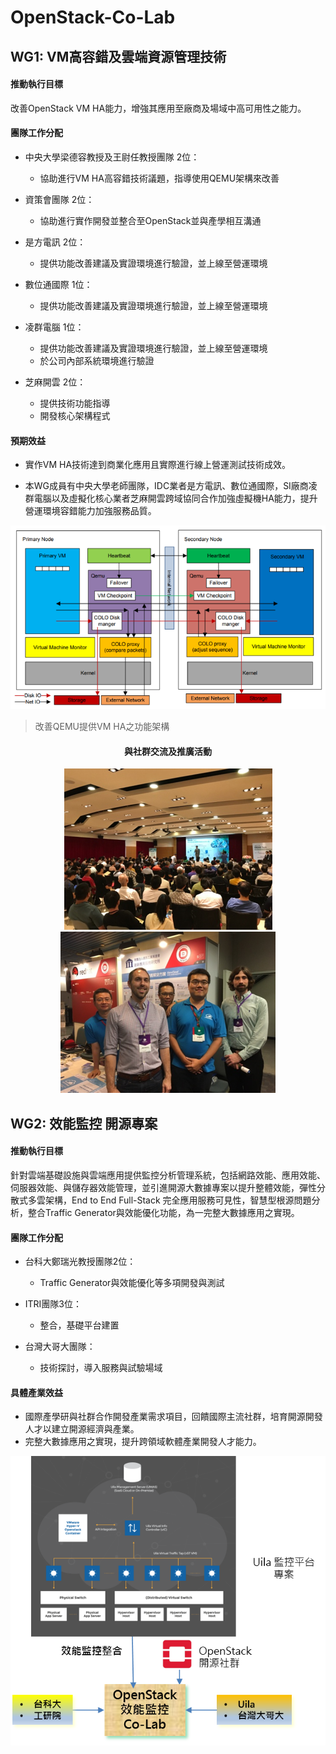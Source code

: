 # OpenStack-Co-Lab
   
   
## WG1: VM高容錯及雲端資源管理技術

#### 推動執行目標
改善OpenStack VM HA能力，增強其應用至廠商及場域中高可用性之能力。

#### 團隊工作分配
* 中央大學梁德容教授及王尉任教授團隊 2位：
  * 協助進行VM HA高容錯技術議題，指導使用QEMU架構來改善

* 資策會團隊 2位：
  * 協助進行實作開發並整合至OpenStack並與產學相互溝通

* 是方電訊 2位：
  * 提供功能改善建議及實證環境進行驗證，並上線至營運環境

* 數位通國際 1位：
  * 提供功能改善建議及實證環境進行驗證，並上線至營運環境
  
* 凌群電腦 1位：
  * 提供功能改善建議及實證環境進行驗證，並上線至營運環境
  * 於公司內部系統環境進行驗證
  
* 芝麻開雲 2位：
  * 提供技術功能指導
  * 開發核心架構程式

#### 預期效益
* 實作VM HA技術達到商業化應用且實際進行線上營運測試技術成效。

* 本WG成員有中央大學老師團隊，IDC業者是方電訊、數位通國際，SI廠商凌群電腦以及虛擬化核心業者芝麻開雲跨域協同合作加強虛擬機HA能力，提升營運環境容錯能力加強服務品質。

 
<p align="center">
  <img src="https://github.com/twoss-io/OpenStack-Co-Lab/blob/master/img/openstack_intro1.png">
</p>

>改善QEMU提供VM HA之功能架構

<h4 align="center">與社群交流及推廣活動</h4>
<p align="center">
  <img src="https://github.com/twoss-io/OpenStack-Co-Lab/blob/master/img/openstack_intro2.png">
  <img src="https://github.com/twoss-io/OpenStack-Co-Lab/blob/master/img/openstack_intro3.png">
</p>

## WG2: 效能監控 開源專案 

#### 推動執行目標
針對雲端基礎設施與雲端應用提供監控分析管理系統，包括網路效能、應用效能、伺服器效能、與儲存器效能管理，並引進開源大數據專案以提升整體效能，彈性分散式多雲架構，End to End Full-Stack 完全應用服務可見性，智慧型根源問題分析，整合Traffic Generator與效能優化功能，為一完整大數據應用之實現。

#### 團隊工作分配
* 台科大鄭瑞光教授團隊2位：
   * Traffic Generator與效能優化等多項開發與測試
   
* ITRI團隊3位： 
   * 整合，基礎平台建置
   
* 台灣大哥大團隊：
   * 技術探討，導入服務與試驗場域

#### 具體產業效益
* 國際產學研與社群合作開發產業需求項目，回饋國際主流社群，培育開源開發人才以建立開源經濟與產業。
* 完整大數據應用之實現，提升跨領域軟體產業開發人才能力。
 
<p align="center">
  <img src="https://github.com/twoss-io/OpenStack-Co-Lab/blob/master/img/openstack_intro4.png">
</p>
